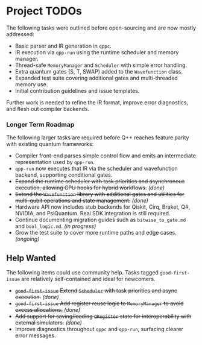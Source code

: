 # Project TODOs

The following tasks were outlined before open-sourcing and are now mostly addressed:

- Basic parser and IR generation in `qppc`.
- IR execution via `qpp-run` using the runtime scheduler and memory manager.
- Thread-safe `MemoryManager` and `Scheduler` with simple error handling.
- Extra quantum gates (S, T, SWAP) added to the `Wavefunction` class.
- Expanded test suite covering additional gates and multi-threaded memory use.
- Initial contribution guidelines and issue templates.

Further work is needed to refine the IR format, improve error diagnostics, and flesh out compiler backends.

### Longer Term Roadmap

The following larger tasks are required before Q++ reaches feature parity with existing quantum frameworks:

- Compiler front-end parses simple control flow and emits an intermediate representation used by `qpp-run`.
- `qpp-run` now executes that IR via the scheduler and wavefunction backend, supporting conditional gates.
- ~~Expand the runtime scheduler with task priorities and asynchronous execution, allowing CPU hooks for hybrid workflows.~~ *(done)*
- ~~Extend the `Wavefunction` library with additional gates and utilities for multi-qubit operations and state management.~~ *(done)*
 - Hardware API now includes stub backends for Qiskit, Cirq, Braket, Q#, NVIDIA, and PsiQuantum. Real SDK integration is still required.
- Continue documenting migration guides such as `bitwise_to_gate.md` and `bool_logic.md`. *(in progress)*
- Grow the test suite to cover more runtime paths and edge cases. *(ongoing)*

## Help Wanted

The following items could use community help. Tasks tagged `good-first-issue`
are relatively self-contained and ideal for newcomers.

- ~~`good-first-issue` Extend `Scheduler` with task priorities and async execution.~~ *(done)*
- ~~`good-first-issue` Add register reuse logic to `MemoryManager` to avoid excess
  allocations.~~ *(done)*
- ~~Add support for saving/loading `QRegister` state for interoperability with
  external simulators.~~ *(done)*
- Improve diagnostics throughout `qppc` and `qpp-run`, surfacing clearer error
  messages.


